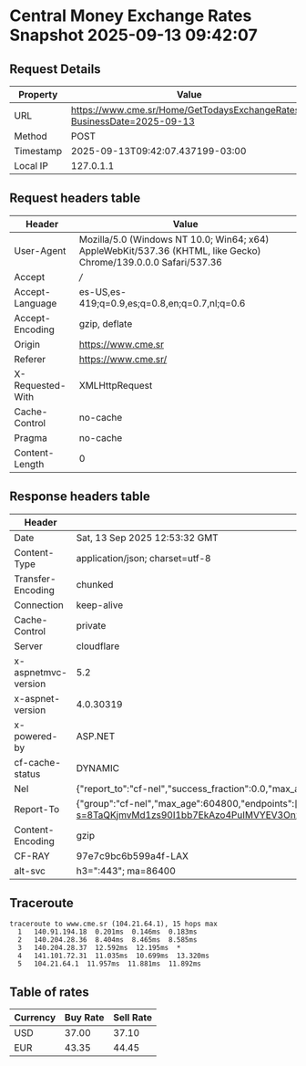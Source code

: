 # Central Money Exchange Rates Snapshot 2025-09-13 09:42:07
## Request Details

| Property | Value |
|----------|-------|
| URL | https://www.cme.sr/Home/GetTodaysExchangeRates/?BusinessDate=2025-09-13 |
| Method | POST |
| Timestamp | 2025-09-13T09:42:07.437199-03:00 |
| Local IP | 127.0.1.1 |
    
## Request headers table

| Header | Value |
|--------|-------|
| User-Agent | Mozilla/5.0 (Windows NT 10.0; Win64; x64) AppleWebKit/537.36 (KHTML, like Gecko) Chrome/139.0.0.0 Safari/537.36 |
| Accept | */* |
| Accept-Language | es-US,es-419;q=0.9,es;q=0.8,en;q=0.7,nl;q=0.6 |
| Accept-Encoding | gzip, deflate |
| Origin | https://www.cme.sr |
| Referer | https://www.cme.sr/ |
| X-Requested-With | XMLHttpRequest |
| Cache-Control | no-cache |
| Pragma | no-cache |
| Content-Length | 0 |

    
## Response headers table
| Header | Value |
|--------|-------|
| Date | Sat, 13 Sep 2025 12:53:32 GMT |
| Content-Type | application/json; charset=utf-8 |
| Transfer-Encoding | chunked |
| Connection | keep-alive |
| Cache-Control | private |
| Server | cloudflare |
| x-aspnetmvc-version | 5.2 |
| x-aspnet-version | 4.0.30319 |
| x-powered-by | ASP.NET |
| cf-cache-status | DYNAMIC |
| Nel | {"report_to":"cf-nel","success_fraction":0.0,"max_age":604800} |
| Report-To | {"group":"cf-nel","max_age":604800,"endpoints":[{"url":"https://a.nel.cloudflare.com/report/v4?s=8TaQKjmvMd1zs90I1bb7EkAzo4PuIMVYEV3OnxADgOYS5wzg6q9lGBq4Kaq%2BC2PYrcWIoleOmPvfd4Atx2zkIDEFKL9vHUrF2i0%3D"}]} |
| Content-Encoding | gzip |
| CF-RAY | 97e7c9bc6b599a4f-LAX |
| alt-svc | h3=":443"; ma=86400 |

## Traceroute 

```
traceroute to www.cme.sr (104.21.64.1), 15 hops max
  1   140.91.194.18  0.201ms  0.146ms  0.183ms 
  2   140.204.28.36  8.404ms  8.465ms  8.585ms 
  3   140.204.28.37  12.592ms  12.195ms  * 
  4   141.101.72.31  11.035ms  10.699ms  13.320ms 
  5   104.21.64.1  11.957ms  11.881ms  11.892ms 

```


## Table of rates

| Currency | Buy Rate | Sell Rate |
|----------|----------|-----------|
| USD | 37.00 | 37.10 |
| EUR | 43.35 | 44.45 |
